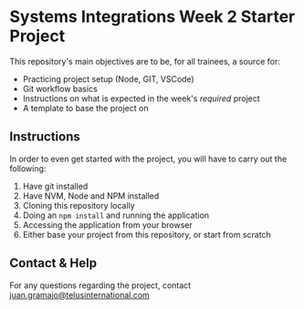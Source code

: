 <h1>Systems Integrations Week 2 Starter Project</h1>

<section id="objectives">
  <div>
    <p>
      This repository's main objectives are to be, for all trainees, a source for:
      <ul>
        <li>Practicing project setup (Node, GIT, VSCode)</li>
        <li>Git workflow basics</li>
        <li>Instructions on what is expected in the week's <i>required</i> project</li>
        <li>A template to base the project on</li>
      </ul>
    </p>
  </div>
</section>

<section id="instructions">
  <div>
    <h1>Instructions</h1>
    <p>
      In order to even get started with the project, you will have to carry out the following:
      <ol>
        <li>Have git installed</li>
        <li>Have NVM, Node and NPM installed</li>
        <li>Cloning this repository locally</li>
        <li>Doing an <code>npm install</code> and running the application</li>
        <li>Accessing the application from your browser</li>
        <li>Either base your project from this repository, or start from scratch</li>
      </ol>
    </p>
  </div>
</section>

<section id="">
  <div>
    <h1>Contact & Help</h1>
    <p>
      For any questions regarding the project, contact <a href="mailto:juan.gramajo@telusinternational.com">juan.gramajo@telusinternational.com</a> 
    </p>
  </div>
</section>
